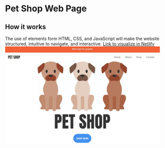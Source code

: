 <h1>Pet Shop Web Page</h1>
<h2>How it works</h2>
The use of elements form HTML, CSS, and JavaScript will make the website structured, intuitive to navigate, and interactive.
<a href="https://boisterous-griffin-2d08f4.netlify.app/">Link to visualize in Netlify</a>
<img src="PetShop.JPG">
